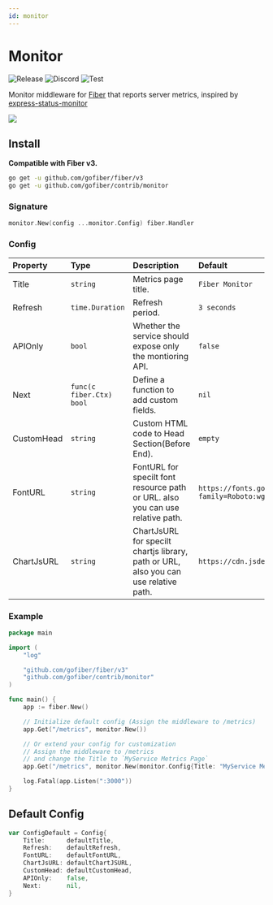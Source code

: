 ```yaml
---
id: monitor
---
```


# Monitor

![Release](https://img.shields.io/github/v/tag/gofiber/contrib?filter=monitor*)
![Discord](https://img.shields.io/discord/704680098577514527?style=flat&label=%F0%9F%92%AC%20discord&color=00ACD7)
![Test](https://github.com/gofiber/contrib/workflows/Test%20Monitor/badge.svg)

Monitor middleware for [Fiber](https://github.com/gofiber/fiber) that reports server metrics, inspired by [express-status-monitor](https://github.com/RafalWilinski/express-status-monitor)

![](https://i.imgur.com/nHAtBpJ.gif)

## Install

**Compatible with Fiber v3.**

```sh
go get -u github.com/gofiber/fiber/v3
go get -u github.com/gofiber/contrib/monitor
```

### Signature

```go
monitor.New(config ...monitor.Config) fiber.Handler
```

### Config

| Property   | Type                      | Description                                                                          | Default                                                                     |
| :--------- | :------------------------ | :----------------------------------------------------------------------------------- | :-------------------------------------------------------------------------- |
| Title      | `string`                  | Metrics page title.                                                                  | `Fiber Monitor`                                                             |
| Refresh    | `time.Duration`           | Refresh period.                                                                      | `3 seconds`                                                                 |
| APIOnly    | `bool`                    | Whether the service should expose only the montioring API.                           | `false`                                                                     |
| Next       | `func(c fiber.Ctx) bool` | Define a function to add custom fields.                                              | `nil`                                                                       |
| CustomHead | `string`                  | Custom HTML code to Head Section(Before End).                                        | `empty`                                                                     |
| FontURL    | `string`                  | FontURL for specilt font resource path or URL. also you can use relative path.       | `https://fonts.googleapis.com/css2?family=Roboto:wght@400;900&display=swap` |
| ChartJsURL | `string`                  | ChartJsURL for specilt chartjs library, path or URL, also you can use relative path. | `https://cdn.jsdelivr.net/npm/chart.js@2.9/dist/Chart.bundle.min.js`        |

### Example

```go
package main

import (
    "log"

    "github.com/gofiber/fiber/v3"
    "github.com/gofiber/contrib/monitor"
)

func main() {
    app := fiber.New()

    // Initialize default config (Assign the middleware to /metrics)
    app.Get("/metrics", monitor.New())

    // Or extend your config for customization
    // Assign the middleware to /metrics
    // and change the Title to `MyService Metrics Page`
    app.Get("/metrics", monitor.New(monitor.Config{Title: "MyService Metrics Page"}))

    log.Fatal(app.Listen(":3000"))
}
```


## Default Config

```go
var ConfigDefault = Config{
    Title:      defaultTitle,
    Refresh:    defaultRefresh,
    FontURL:    defaultFontURL,
    ChartJsURL: defaultChartJSURL,
    CustomHead: defaultCustomHead,
    APIOnly:    false,
    Next:       nil,
}
```
